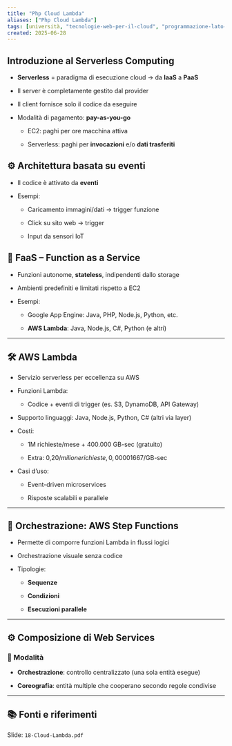 ```yaml
---
title: "Php Cloud Lambda"
aliases: ["Php Cloud Lambda"]
tags: [università, "tecnologie-web-per-il-cloud", "programmazione-lato-server-e-cgi", "php", "php-cloud-lambda"]
created: 2025-06-28
---
```

## Introduzione al Serverless Computing

- **Serverless** = paradigma di esecuzione cloud → da **IaaS** a **PaaS**
    
- Il server è completamente gestito dal provider
    
- Il client fornisce solo il codice da eseguire
    
- Modalità di pagamento: **pay-as-you-go**
    
    - EC2: paghi per ore macchina attiva
        
    - Serverless: paghi per **invocazioni** e/o **dati trasferiti**

## ⚙️ Architettura basata su eventi

- Il codice è attivato da **eventi**
    
- Esempi:
    
    - Caricamento immagini/dati → trigger funzione
        
    - Click su sito web → trigger
        
    - Input da sensori IoT
        

## 🧩 FaaS – Function as a Service

- Funzioni autonome, **stateless**, indipendenti dallo storage
    
- Ambienti predefiniti e limitati rispetto a EC2
    
- Esempi:
    
    - Google App Engine: Java, PHP, Node.js, Python, etc.
        
    - **AWS Lambda**: Java, Node.js, C#, Python (e altri)
        

---

## 🛠️ AWS Lambda

- Servizio serverless per eccellenza su AWS
    
- Funzioni Lambda:
    
    - Codice + eventi di trigger (es. S3, DynamoDB, API Gateway)
        
- Supporto linguaggi: Java, Node.js, Python, C# (altri via layer)
    
- Costi:
    
    - 1M richieste/mese + 400.000 GB-sec (gratuito)
        
    - Extra: 0,20$/milione richieste, 0,00001667$/GB-sec
        
- Casi d’uso:
    
    - Event-driven microservices
        
    - Risposte scalabili e parallele
        

---

## 🔁 Orchestrazione: AWS Step Functions

- Permette di comporre funzioni Lambda in flussi logici
    
- Orchestrazione visuale senza codice
    
- Tipologie:
    
    - **Sequenze**
        
    - **Condizioni**
        
    - **Esecuzioni parallele**
        

---

## ⚙️ Composizione di Web Services

### 📌 Modalità

- **Orchestrazione**: controllo centralizzato (una sola entità esegue)
    
- **Coreografia**: entità multiple che cooperano secondo regole condivise

---

## 📚 Fonti e riferimenti  
Slide: `18-Cloud-Lambda.pdf`

